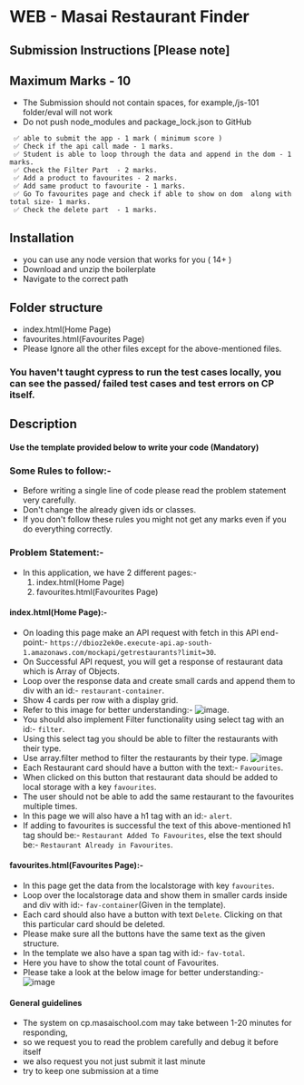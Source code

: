 # WEB - Masai Restaurant Finder

## Submission Instructions [Please note]

## Maximum Marks - 10

- The Submission should not contain spaces, for example,/js-101 folder/eval will not work
- Do not push node_modules and package_lock.json to GitHub

```
 ✅ able to submit the app - 1 mark ( minimum score )
 ✅ Check if the api call made - 1 marks.
 ✅ Student is able to loop through the data and append in the dom - 1 marks.
 ✅ Check the Filter Part  - 2 marks.
 ✅ Add a product to favourites - 2 marks.
 ✅ Add same product to favourite - 1 marks.
 ✅ Go To favourites page and check if able to show on dom  along with total size- 1 marks.
 ✅ Check the delete part  - 1 marks.
```

## Installation

- you can use any node version that works for you ( 14+ )
- Download and unzip the boilerplate
- Navigate to the correct path

## Folder structure

- index.html(Home Page)
- favourites.html(Favourites Page)
- Please Ignore all the other files except for the above-mentioned files.

### You haven't taught cypress to run the test cases locally, you can see the passed/ failed test cases and test errors on CP itself.

## Description

#### Use the template provided below to write your code (Mandatory)

### Some Rules to follow:-

- Before writing a single line of code please read the problem statement very carefully.
- Don't change the already given ids or classes.
- If you don't follow these rules you might not get any marks even if you do everything correctly.

### Problem Statement:-

- In this application, we have 2 different pages:-
  1. index.html(Home Page)
  2. favourites.html(Favourites Page)

#### index.html(Home Page):-
- On loading this page make an API request with fetch in this API end-point:- 
`https://dbioz2ek0e.execute-api.ap-south-1.amazonaws.com/mockapi/getrestaurants?limit=30`.
- On Successful API request, you will get a response of restaurant data which is Array of Objects.
- Loop over the response data and create small cards and append them to div with an id:- `restaurant-container`.
- Show 4 cards per row with a display grid.
- Refer to this image for better understanding:- 
![image](https://masai-course.s3.ap-south-1.amazonaws.com/editor/uploads/2022-12-06/Screenshot%202022-12-06%20at%2012.43.49%20PM_816163.png).
- You should also implement Filter functionality using select tag with an id:- `filter`.
- Using this select tag you should be able to filter the restaurants with their type.
- Use array.filter method to filter the restaurants by their type.
![image](https://masai-course.s3.ap-south-1.amazonaws.com/editor/uploads/2022-12-06/Screenshot%202022-12-06%20at%2012.44.55%20PM_212895.png)
- Each Restaurant card should have a button with the text:- `Favourites`.
- When clicked on this button that restaurant data should be added to local storage with a key `favourites`.
- The user should not be able to add the same restaurant to the favourites multiple times.
- In this page we will also have a h1 tag with an id:- `alert`.
- If adding to favourites is successful the text of this above-mentioned h1 tag should be:- `Restaurant Added To Favourites`, else the text should be:- `Restaurant Already in Favourites`.


#### favourites.html(Favourites Page):-
- In this page get the data from the localstorage with key `favourites`.
- Loop over the localstorage data and show them in smaller cards inside and div with id:- `fav-container`(Given in the template).
- Each card should also have a button with text `Delete`. Clicking on that this particular card should be deleted.
- Please make sure all the buttons have the same text as the given structure.
- In the template we also have a span tag with id:- `fav-total`.
- Here you have to show the total count of Favourites.
- Please take a look at the below image for better understanding:- ![image](https://masai-course.s3.ap-south-1.amazonaws.com/editor/uploads/2022-12-06/Screenshot%202022-12-06%20at%2012.45.45%20PM_480507.png)

#### General guidelines

- The system on cp.masaischool.com may take between 1-20 minutes for responding,
- so we request you to read the problem carefully and debug it before itself
- we also request you not just submit it last minute
- try to keep one submission at a time
